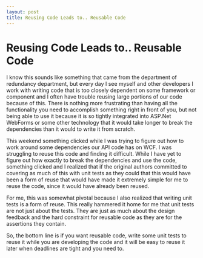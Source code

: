 ```yaml
---
layout: post
title: Reusing Code Leads to.. Reusable Code
---
```


# Reusing Code Leads to.. Reusable Code

I know this sounds like something that came from the department of redundancy department, but every day I see myself and other developers I work with writing code that is too closely dependent on some framework or component and I often have trouble reusing large portions of our code because of this. There is nothing more frustrating than having all the functionality you need to accomplish something right in front of you, but not being able to use it because it is so tightly integrated into ASP.Net WebForms or some other technology that it would take longer to break the dependencies than it would to write it from scratch.

This weekend something clicked while I was trying to figure out how to work around some dependencies our API code has on WCF. I was struggling to reuse this code and finding it difficult. While I have yet to figure out how exactly to break the dependencies and use the code, something clicked and I realized that if the original authors committed to covering as much of this with unit tests as they could that this would have been a form of reuse that would have made it extremely simple for me to reuse the code, since it would have already been reused.

For me, this was somewhat pivotal because I also realized that writing unit tests is a form of reuse. This really hammered it home for me that unit tests are not just about the tests. They are just as much about the design feedback and the hard constraint for reusable code as they are for the assertions they contain.

So, the bottom line is if you want reusable code, write some unit tests to reuse it while you are developing the code and it will be easy to reuse it later when deadlines are tight and you need to.